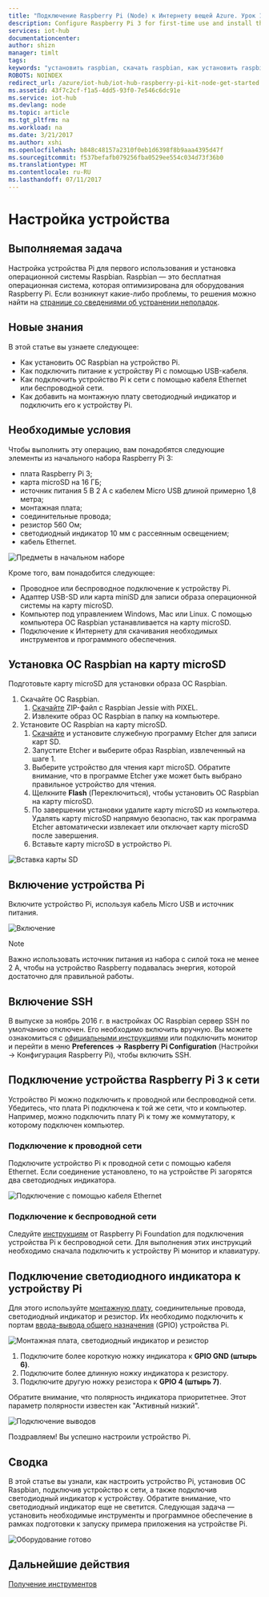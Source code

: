 ```yaml
---
title: "Подключение Raspberry Pi (Node) к Интернету вещей Azure. Урок 1. Настройка устройства | Документация Майкрософт"
description: Configure Raspberry Pi 3 for first-time use and install the Raspbian OS, a free operating system that is optimized for the Raspberry Pi hardware.
services: iot-hub
documentationcenter: 
author: shizn
manager: timlt
tags: 
keywords: "установить raspbian, скачать raspbian, как установить raspbian, настройка raspbian, установка raspbian на raspberry pi, установка ОС на raspberry pi, установка sd-карты raspberry pi, подключение raspberry pi, подключиться к raspberry pi, подключения raspberry pi"
ROBOTS: NOINDEX
redirect_url: /azure/iot-hub/iot-hub-raspberry-pi-kit-node-get-started
ms.assetid: 43f7c2cf-f1a5-4dd5-93f0-7e546c6dc91e
ms.service: iot-hub
ms.devlang: node
ms.topic: article
ms.tgt_pltfrm: na
ms.workload: na
ms.date: 3/21/2017
ms.author: xshi
ms.openlocfilehash: b848c48157a2310f0eb1d6398f8b9aaa4395d47f
ms.sourcegitcommit: f537befafb079256fba0529ee554c034d73f36b0
ms.translationtype: MT
ms.contentlocale: ru-RU
ms.lasthandoff: 07/11/2017
---
```

# <a name="configure-your-device"></a>Настройка устройства
## <a name="what-you-will-do"></a>Выполняемая задача
Настройка устройства Pi для первого использования и установка операционной системы Raspbian. Raspbian — это бесплатная операционная система, которая оптимизирована для оборудования Raspberry Pi. Если возникнут какие-либо проблемы, то решения можно найти на [странице со сведениями об устранении неполадок](iot-hub-raspberry-pi-kit-node-troubleshooting.md).

## <a name="what-you-will-learn"></a>Новые знания
В этой статье вы узнаете следующее:

* Как установить ОС Raspbian на устройство Pi.
* Как подключить питание к устройству Pi с помощью USB-кабеля.
* Как подключить устройство Pi к сети с помощью кабеля Ethernet или беспроводной сети.
* Как добавить на монтажную плату светодиодный индикатор и подключить его к устройству Pi.

## <a name="what-you-will-need"></a>Необходимые условия
Чтобы выполнить эту операцию, вам понадобятся следующие элементы из начального набора Raspberry Pi 3:

* плата Raspberry Pi 3;
* карта microSD на 16 ГБ;
* источник питания 5 В 2 A с кабелем Micro USB длиной примерно 1,8 метра;
* монтажная плата;
* соединительные провода;
* резистор 560 Ом;
* светодиодный индикатор 10 мм с рассеянным освещением;
* кабель Ethernet.

![Предметы в начальном наборе](media/iot-hub-raspberry-pi-lessons/lesson1/starter_kit.jpg)

Кроме того, вам понадобится следующее:

* Проводное или беспроводное подключение к устройству Pi.
* Адаптер USB-SD или карта miniSD для записи образа операционной системы на карту microSD.
* Компьютер под управлением Windows, Mac или Linux. С помощью компьютера ОС Raspbian устанавливается на карту microSD.
* Подключение к Интернету для скачивания необходимых инструментов и программного обеспечения.

## <a name="install-raspbian-on-the-microsd-card"></a>Установка ОС Raspbian на карту microSD
Подготовьте карту microSD для установки образа ОС Raspbian.

1. Скачайте ОС Raspbian.
   1. [Скачайте](https://www.raspberrypi.org/downloads/raspbian/) ZIP-файл с Raspbian Jessie with PIXEL.
   2. Извлеките образ ОС Raspbian в папку на компьютере.
2. Установите ОС Raspbian на карту microSD.
   1. [Скачайте](https://www.etcher.io) и установите служебную программу Etcher для записи карт SD.
   2. Запустите Etcher и выберите образ Raspbian, извлеченный на шаге 1.
   3. Выберите устройство для чтения карт microSD.
      Обратите внимание, что в программе Etcher уже может быть выбрано правильное устройство для чтения.
   4. Щелкните **Flash** (Переключиться), чтобы установить ОС Raspbian на карту microSD.
   5. По завершении установки удалите карту microSD из компьютера.
      Удалять карту microSD напрямую безопасно, так как программа Etcher автоматически извлекает или отключает карту microSD после завершения.
   6. Вставьте карту microSD в устройство Pi.

![Вставка карты SD](media/iot-hub-raspberry-pi-lessons/lesson1/insert_sdcard.jpg)

## <a name="turn-on-pi"></a>Включение устройства Pi
Включите устройство Pi, используя кабель Micro USB и источник питания.

![Включение](media/iot-hub-raspberry-pi-lessons/lesson1/micro_usb_power_on.jpg)

> [!NOTE]
> Важно использовать источник питания из набора с силой тока не менее 2 А, чтобы на устройство Raspberry подавалась энергия, которой достаточно для правильной работы.

## <a name="enable-ssh"></a>Включение SSH
В выпуске за ноябрь 2016 г. в настройках ОС Raspbian сервер SSH по умолчанию отключен. Его необходимо включить вручную. Вы можете ознакомиться с [официальными инструкциями](https://www.raspberrypi.org/documentation/remote-access/ssh/) или подключить монитор и перейти в меню **Preferences -> Raspberry Pi Configuration** (Настройки -> Конфигурация Raspberry Pi), чтобы включить SSH.

## <a name="connect-raspberry-pi-3-to-the-network"></a>Подключение устройства Raspberry Pi 3 к сети
Устройство Pi можно подключить к проводной или беспроводной сети. Убедитесь, что плата Pi подключена к той же сети, что и компьютер. Например, можно подключить плату Pi к тому же коммутатору, к которому подключен компьютер.

### <a name="connect-to-a-wired-network"></a>Подключение к проводной сети
Подключите устройство Pi к проводной сети с помощью кабеля Ethernet. Если соединение установлено, то на устройстве Pi загорятся два светодиодных индикатора.

![Подключение с помощью кабеля Ethernet](media/iot-hub-raspberry-pi-lessons/lesson1/connect_ethernet.jpg)

### <a name="connect-to-a-wireless-network"></a>Подключение к беспроводной сети
Следуйте [инструкциям](https://www.raspberrypi.org/learning/software-guide/wifi/) от Raspberry Pi Foundation для подключения устройства Pi к беспроводной сети. Для выполнения этих инструкций необходимо сначала подключить к устройству Pi монитор и клавиатуру.

## <a name="connect-the-led-to-pi"></a>Подключение светодиодного индикатора к устройству Pi
Для этого используйте [монтажную плату](https://learn.sparkfun.com/tutorials/how-to-use-a-breadboard), соединительные провода, светодиодный индикатор и резистор. Их необходимо подключить к портам [ввода-вывода общего назначения](https://www.raspberrypi.org/documentation/usage/gpio/) (GPIO) устройства Pi.

![Монтажная плата, светодиодный индикатор и резистор](media/iot-hub-raspberry-pi-lessons/lesson1/breadboard_led_resistor.jpg)

1. Подключите более короткую ножку индикатора к **GPIO GND (штырь 6)**.
2. Подключите более длинную ножку индикатора к резистору.
3. Подключите другую ножку резистора к **GPIO 4 (штырь 7)**.

Обратите внимание, что полярность индикатора приоритетнее. Этот параметр полярности известен как "Активный низкий".

![Подключение выводов](media/iot-hub-raspberry-pi-lessons/lesson1/pinout_breadboard.png)

Поздравляем! Вы успешно настроили устройство Pi.

## <a name="summary"></a>Сводка
В этой статье вы узнали, как настроить устройство Pi, установив ОС Raspbian, подключив устройство к сети, а также подключив светодиодный индикатор к устройству. Обратите внимание, что светодиодный индикатор еще не светится. Следующая задача — установить необходимые инструменты и программное обеспечение в рамках подготовки к запуску примера приложения на устройстве Pi.

![Оборудование готово](media/iot-hub-raspberry-pi-lessons/lesson1/hardware_ready.jpg)

## <a name="next-steps"></a>Дальнейшие действия
[Получение инструментов](iot-hub-raspberry-pi-kit-node-lesson1-get-the-tools-win32.md)

